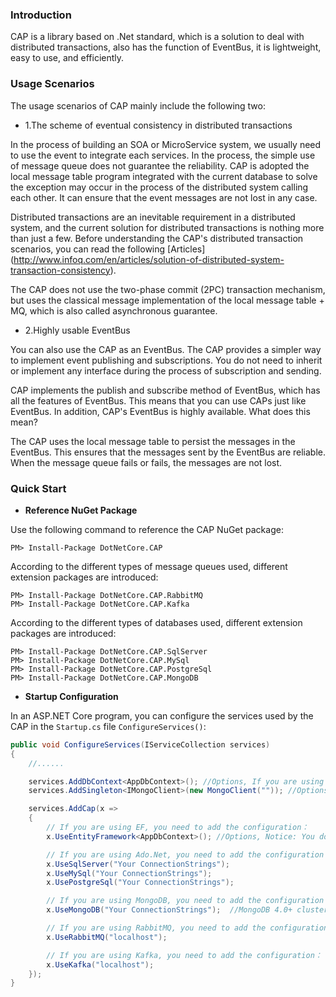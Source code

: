 ### Introduction

CAP is a library based on .Net standard, which is a solution to deal with distributed transactions, also has the function of EventBus, it is lightweight, easy to use, and efficiently.

### Usage Scenarios

The usage scenarios of CAP mainly include the following two:

* 1.The scheme of eventual consistency in distributed transactions

In the process of building an SOA or MicroService system, we usually need to use the event to integrate each services. In the process, the simple use of message queue does not guarantee the reliability. CAP is adopted the local message table program integrated with the current database to solve the exception may occur in the process of the distributed system calling each other. It can ensure that the event messages are not lost in any case.

Distributed transactions are an inevitable requirement in a distributed system, and the current solution for distributed transactions is nothing more than just a few. Before understanding the CAP's distributed transaction scenarios, you can read the following [Articles] (http://www.infoq.com/en/articles/solution-of-distributed-system-transaction-consistency).

The CAP does not use the two-phase commit (2PC) transaction mechanism, but uses the classical message implementation of the local message table + MQ, which is also called asynchronous guarantee.

* 2.Highly usable EventBus

You can also use the CAP as an EventBus. The CAP provides a simpler way to implement event publishing and subscriptions. You do not need to inherit or implement any interface during the process of subscription and sending.

CAP implements the publish and subscribe method of EventBus, which has all the features of EventBus. This means that you can use CAPs just like EventBus. In addition, CAP's EventBus is highly available. What does this mean?

The CAP uses the local message table to persist the messages in the EventBus. This ensures that the messages sent by the EventBus are reliable. When the message queue fails or fails, the messages are not lost.

### Quick Start

* **Reference NuGet Package**

Use the following command to reference the CAP NuGet package:

```
PM> Install-Package DotNetCore.CAP
```

According to the different types of message queues used, different extension packages are introduced:

```
PM> Install-Package DotNetCore.CAP.RabbitMQ
PM> Install-Package DotNetCore.CAP.Kafka
```

According to the different types of databases used, different extension packages are introduced:

```
PM> Install-Package DotNetCore.CAP.SqlServer
PM> Install-Package DotNetCore.CAP.MySql
PM> Install-Package DotNetCore.CAP.PostgreSql
PM> Install-Package DotNetCore.CAP.MongoDB
```

* **Startup Configuration**

In an ASP.NET Core program, you can configure the services used by the CAP in the `Startup.cs` file `ConfigureServices()`:

```cs
public void ConfigureServices(IServiceCollection services)
{
    //......

    services.AddDbContext<AppDbContext>(); //Options, If you are using EF as the ORM
    services.AddSingleton<IMongoClient>(new MongoClient("")); //Options, If you are using MongoDB

    services.AddCap(x =>
    {
        // If you are using EF, you need to add the configuration：
        x.UseEntityFramework<AppDbContext>(); //Options, Notice: You don't need to config x.UseSqlServer(""") again! CAP can autodiscovery.

        // If you are using Ado.Net, you need to add the configuration：
        x.UseSqlServer("Your ConnectionStrings");
        x.UseMySql("Your ConnectionStrings");
        x.UsePostgreSql("Your ConnectionStrings");

        // If you are using MongoDB, you need to add the configuration：
        x.UseMongoDB("Your ConnectionStrings");  //MongoDB 4.0+ cluster

        // If you are using RabbitMQ, you need to add the configuration：
        x.UseRabbitMQ("localhost");

        // If you are using Kafka, you need to add the configuration：
        x.UseKafka("localhost");
    });
}
```
